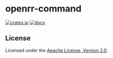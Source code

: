 # openrr-command

[![crates.io](https://img.shields.io/crates/v/openrr-command.svg)](https://crates.io/crates/openrr-command) [![docs](https://docs.rs/openrr-command/badge.svg)](https://docs.rs/openrr-command)

## License

Licensed under the [Apache License, Version 2.0](https://github.com/openrr/openrr/blob/main/LICENSE).
